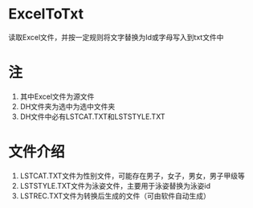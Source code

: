 # ExcelToTxt
读取Excel文件，并按一定规则将文字替换为Id或字母写入到txt文件中
# 注
1. 其中Excel文件为源文件
2. DH文件夹为选中为选中文件夹
3. DH文件中必有LSTCAT.TXT和LSTSTYLE.TXT
# 文件介绍
1. LSTCAT.TXT文件为性别文件，可能存在男子，女子，男女，男子甲级等
2. LSTSTYLE.TXT文件为泳姿文件，主要用于泳姿替换为泳姿id
3. LSTREC.TXT文件为转换后生成的文件（可由软件自动生成）
